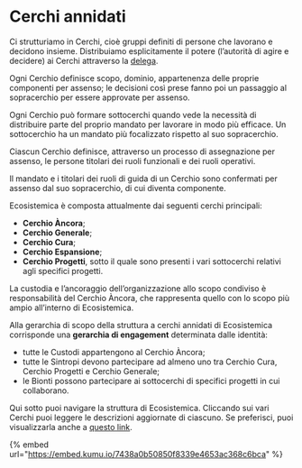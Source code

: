 # Cerchi annidati

Ci strutturiamo in Cerchi, cioè gruppi definiti di persone che lavorano e decidono insieme. Distribuiamo esplicitamente il potere (l’autorità di agire e decidere) ai Cerchi attraverso la [delega](../glossario/delega.md).&#x20;

Ogni Cerchio definisce scopo, dominio, appartenenza delle proprie componenti per assenso; le decisioni così prese fanno poi un passaggio al sopracerchio per essere approvate per assenso.

Ogni Cerchio può formare sottocerchi quando vede la necessità di distribuire parte del proprio mandato per lavorare in modo più efficace. Un sottocerchio ha un mandato più focalizzato rispetto al suo sopracerchio.&#x20;

Ciascun Cerchio definisce, attraverso un processo di assegnazione per assenso, le persone titolari dei ruoli funzionali e dei ruoli operativi.

Il mandato e i titolari dei ruoli di guida di un Cerchio sono confermati per assenso dal suo sopracerchio, di cui diventa componente.

Ecosistemica è composta attualmente dai seguenti cerchi principali:&#x20;

* **Cerchio Àncora**;&#x20;
* **Cerchio Generale**;&#x20;
* **Cerchio Cura**;&#x20;
* **Cerchio Espansione**;
* **Cerchio Progetti**, sotto il quale sono presenti i vari sottocerchi relativi agli specifici progetti.

La custodia e l’ancoraggio dell’organizzazione allo scopo condiviso è responsabilità del Cerchio Àncora, che rappresenta quello con lo scopo più ampio all’interno di Ecosistemica.

Alla gerarchia di scopo della struttura a cerchi annidati di Ecosistemica corrisponde una **gerarchia di engagement** determinata dalle identità:&#x20;

* tutte le Custodi appartengono al Cerchio Àncora;
* tutte le Sintropi devono partecipare ad almeno uno tra Cerchio Cura, Cerchio Progetti e Cerchio Generale;
* le Bionti possono partecipare ai sottocerchi di specifici progetti in cui collaborano.&#x20;

Qui sotto puoi navigare la struttura di Ecosistemica. Cliccando sui vari Cerchi puoi leggere le descrizioni aggiornate di ciascuno. Se preferisci, puoi visualizzarla anche a [questo link](https://kumu.io/Ecosistemica/ecosistemica).



{% embed url="https://embed.kumu.io/7438a0b50850f8339e4653ac368c6bca" %}
